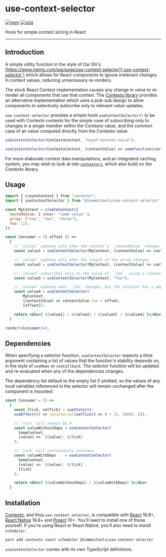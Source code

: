 use-context-selector
====================

[![npm](https://img.shields.io/npm/v/@tommostools/use-context-selector)](https://www.npmjs.com/package/@tommostools/use-context-selector)
[![size](https://img.shields.io/bundlephobia/minzip/@tommostools/use-context-selector)](https://bundlephobia.com/result?p=@tommostools/use-context-selector)

Hook for simple context slicing in React

---

## Introduction

A simple utility function in the style of Dai Shi's
[https://www.npmjs.com/package/use-context-selector](`use-context-selector`)
which allows for React components to ignore irrelevant changes in context
values, reducing unnecessary re-renders.

The stock React Context implementation causes any change in value to re-render
all components that use that context.
The [Contexto library](https://www.npmjs.com/package/contexto)
provides an alternative implementation which uses a pub-sub design to allow
components to selectively subscribe only to relevant value updates.

`use-context-selector` provides a simple hook `useContextSelector()` to be
used with Contexto contexts for the simple case of subscribing only to changes
in a single member within the Contexto value, and the common case of an value
computed directly from the Contexto value:

```jsx
useContextSelector(ContextoContext, "keyof-Context-value");

useContextSelector(ContextoContext, (contextValue) => someFunction(contextValue));
```

For more elaborate context data manipulations, and an integrated caching system,
you may wish to look at into [`contextors`](https://www.npmjs.com/package/contextors),
which also build on the Contexto library.

## Usage

```jsx
import { createContext } from "contexto";
import { useContextSelector } from "@tommostools/use-context-selector";

const MyContext = createContext({
  nestedValue: { inner: "some value" },
  array: ["one", "two", "three"],
  foo: 123,
});

const Consumer = ({ offset }) =>
  {
    // `value1` updates only when the context's `.nestedValue` changes
    const value1 = useContextSelector(MyContext, (contextValue) => contextValue.nestedValue);

    // `value2` updates only when the length of the array changes
    const value2 = useContextSelector(MyContext, (contextValue) => contextValue.array.length);

    // `value3` subscribes only to the value of `.foo`, using a convenient syntax
    const value3 = useContextSelector(MyContext, "foo");

    // `value4` updates when `.foo` changes, but the selector has a dependency on `offset`
    const value4 = useContextSelector(
        MyContext,
        (contextValue) => contextValue.foo + offset,
        [offset]);

    return <div>{`${value1} / ${value2} / ${value3} / ${value4}`}</div>
  }

render(<Consumer/>);
```

## Dependencies

When specifying a selector function, `useContextSelector` expects a third
argument containing a list of values that the function's stability depends on,
in the style of `useMemo` or `useCallback`.  The selector function will be
updated and re-evaluated when any of the dependencies changes.

The dependency list default to the empty list if omitted, so the values of any
local variables referenced in the selector will remain unchanged after the
component is mounted:

```jsx
const Consumer = () =>
  {
    const [tick, setTick] = useState(0);
    useEffect(() => setInterval(setTick(t => t + 1), 1000), []);

    // `tick` will always be 0
    const valueWithoutDeps = useContextSelector(
      SomeContext,
      (value) => `${value}: ${tick}`
    );

    // `tick` will continuously increase
    const valueWithDeps    = useContextSelector(
      SomeContext,
      (value) => `${value}: ${tick}`,
      [tick]
    );

    return <div>{`${valueWithoutDeps} / ${valueWithDeps}`}</div>
  }
```

## <a name="installation"></a>Installation

[Contexto](https://www.npmjs.com/package/contexto), and thus `use-context-selector`,
is compatible with
[React](https://react.dev/) 16.8+,
[React Native](https://reactnative.dev/) 16.8+
and [Preact](https://preactjs.com/) 10+.
You'll need to install one of those yourself.
If you're using React or React Native, you'll also need to install `scheduler`.

```bash
yarn add contexto react scheduler @tommostools/use-context-selector
```

`useContextSelector` comes with its own TypeScript definitions.
